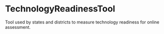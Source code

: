TechnologyReadinessTool
=======================

Tool used by states and districts to measure technology readiness for online assessment.
